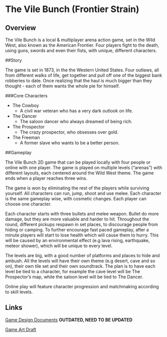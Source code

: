 # The Vile Bunch (Frontier Strain)


## Overview

The Vile Bunch is a local & multiplayer arena action game, set in the Wild West, also known as the American Frontier. Four players fight to the death, using guns, swords and even their fists, with unique, different characters. 

##Story

The game is set in 1873, in the the Western United States. Four outlaws, all from different walks of life, get together and pull off one of the biggest bank robberies to date. Once realizing that the haul is much bigger than they thought - each of them wants the whole pie for himself.


###Core Characters

* The Cowboy
  * A civil war veteran who has a very dark outlook on life.
* The Dancer
  * The saloon dancer who always dreamed of being rich.
* The Prospector
  * The crazy prospector, who obsesses over gold.
* The Freeman 
  * A former slave who wants to be a better person.


##Gameplay 

The Vile Bunch 2D game that can be played locally with four people or online with one player. The game is played on multiple levels (“arenas”) with different layouts, each centered around the Wild West theme. The game ends when a player reaches three wins.

The game is won by eliminating the rest of the players while surviving yourself. All characters can run, jump, shoot and use melee. Each character is the same gameplay wise, with cosmetic changes. Each player can choose one character.

Each character starts with three bullets and melee weapon. Bullet do more damage, but they are more valuable and harder to hit. Throughout the round, different pickups respawn in set places, to discourage people from hiding or camping. To further encourage fast paced gameplay, after a minute players will start to lose health which will cause them to hurry. This will be caused by an environmental effect (e.g lava rising, earthquake, meteor shower), which will be unique to every level.

The levels are big, with a good number of platforms and places to hide and ambush. All the levels will have their own theme (e.g desert, cave and so on), their own tile set and their own soundtrack. The plan is to have each level be tied to a character, for example the cave level will be The Prospector’s map, while the saloon level will be tied to The Dancer.

Online play will feature character progression and matchmaking according to skill levels.


## Links

[Game Design Documents](https://www.dropbox.com/s/vq6zpal5q5j02xv/FSDesignDocument.docx?dl=0=) **OUTDATED, NEED TO BE UPDATED**

[Game Art Draft](https://docs.google.com/document/d/1WvIpXSU1P47oblb4Adbgr3TqEiLrpzP_BuyZ4dKXFVs/edit)
